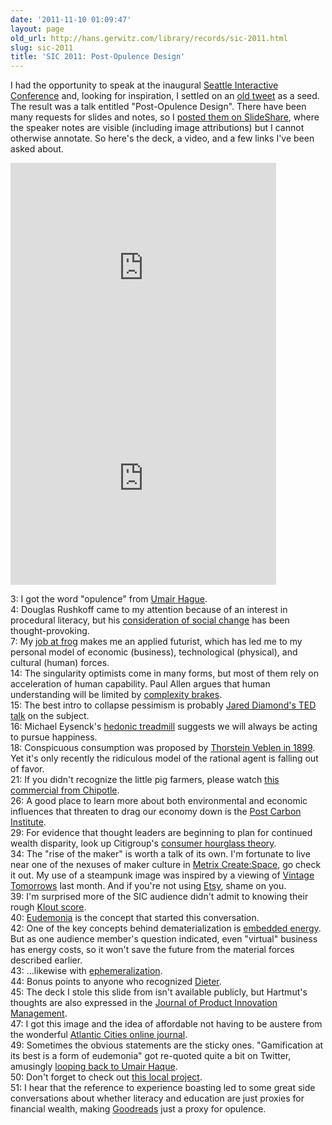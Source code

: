 ```yaml
---
date: '2011-11-10 01:09:47'
layout: page
old_url: http://hans.gerwitz.com/library/records/sic-2011.html
slug: sic-2011
title: 'SIC 2011: Post-Opulence Design'
---
```


I had the opportunity to speak at the inaugural [Seattle Interactive Conference][1] and, looking for inspiration, I settled on an [old tweet][2] as a seed.  The result was a talk entitled "Post-Opulence Design".  There have been many requests for slides and notes, so I [posted them on SlideShare][3], where the speaker notes are visible (including image attributions) but I cannot otherwise annotate.  So here's the deck, a video, and a few links I've been asked about.  

<iframe src="https://www.slideshare.net/slideshow/embed_code/10092347?rel=0" width="425" height="355" frameborder="0" marginwidth="0" marginheight="0" scrolling="no"></iframe>

<iframe src="https://player.vimeo.com/video/32941158" width="425" height="320" frameborder="0" marginwidth="0" marginheight="0" scrolling="no"></iframe>

3: I got the word "opulence" from [Umair Hague][4].  
4: Douglas Rushkoff came to my attention because of an interest in procedural literacy, but his [consideration of social change][5] has been thought-provoking.  
7: My [job at frog][6] makes me an applied futurist, which has led me to my personal model of economic (business), technological (physical), and cultural (human) forces.  
14: The singularity optimists come in many forms, but most of them rely on acceleration of human capability.  Paul Allen argues that human understanding will be limited by [complexity brakes][7].  
15: The best intro to collapse pessimism is probably [Jared Diamond's TED talk][8] on the subject.  
16: Michael Eysenck's [hedonic treadmill][9] suggests we will always be acting to pursue happiness.  
18: Conspicuous consumption was proposed by [Thorstein Veblen in 1899][10].  Yet it's only recently the ridiculous model of the rational agent is falling out of favor.  
21: If you didn't recognize the little pig farmers, please watch [this commercial from Chipotle][11].  
26: A good place to learn more about both environmental and economic influences that threaten to drag our economy down is the [Post Carbon Institute][12].  
29: For evidence that thought leaders are beginning to plan for continued wealth disparity, look up Citigroup's [consumer hourglass theory][13].  
34: The "rise of the maker" is worth a talk of its own.  I'm fortunate to live near one of the nexuses of  maker culture in [Metrix Create:Space][14], go check it out.  My use of a steampunk image was inspired by a viewing of [Vintage Tomorrows][15] last month.  And if you're not using [Etsy][16], shame on you.  
39: I'm surprised more of the SIC audience didn't admit to knowing their rough [Klout score][17].  
40: [Eudemonia][18] is the concept that started this conversation.  
42: One of the key concepts behind dematerialization is [embedded energy][19].  But as one audience member's question indicated, even "virtual" business has energy costs, so it won't save the future from the material forces described earlier.  
43: …likewise with [ephemeralization][20].  
44: Bonus points to anyone who recognized [Dieter][21].  
45: The deck I stole this slide from isn't available publicly, but Hartmut's thoughts are also expressed in the [Journal of Product Innovation Management][22].  
47: I got this image and the idea of affordable not having to be austere from the wonderful [Atlantic Cities online journal][23].  
49: Sometimes the obvious statements are the sticky ones.  "Gamification at its best is a form of eudemonia" got re-quoted quite a bit on Twitter, amusingly [looping back to Umair Haque][24].  
50: Don't forget to check out [this local project][25].  
51: I hear that the reference to experience boasting led to some great side conversations about whether literacy and education are just proxies for financial wealth, making [Goodreads][26] just a proxy for opulence.


   [1]: http://www.seattleinteractive.com/
   [2]: https://twitter.com/gerwitz/status/30502103218651136
   [3]: http://www.slideshare.net/gerwitz/sic2011-postopulence-design
   [4]: http://blogs.hbr.org/haque/2011/05/is_a_well_lived_live_worth_anything.html
   [5]: http://www.rushkoff.com/blog/2011/10/26/cnn-occupy-wall-street-is-not-a-protest-but-a-prototype.html
   [6]: http://www.frogdesign.com/services/capabilities/innovation-strategy.html
   [7]: http://www.technologyreview.com/blog/guest/27206/
   [8]: http://www.ted.com/talks/jared_diamond_on_why_societies_collapse.html
   [9]: http://en.wikipedia.org/wiki/Hedonic_treadmill
   [10]: http://books.google.com/books?id=YULEAAAAIAAJ&q=isbn:9780395140086&dq=isbn:9780395140086&hl=en&ei=uNe6TqPtNcTItAbSg9SfBg&sa=X&oi=book_result&ct=result&resnum=1&ved=0CC4Q6AEwAA
   [11]: http://www.youtube.com/watch?v=aMfSGt6rHos
   [12]: http://www.postcarbon.org/
   [13]: http://www.guardian.co.uk/commentisfree/cifamerica/2011/sep/13/american-middle-class-poverty
   [14]: http://metrixcreatespace.com/
   [15]: http://www.tor.com/blogs/2011/10/vintage-tomorrows-review-nycc
   [16]: http://www.etsy.com/
   [17]: http://klout.com/gerwitz
   [18]: http://en.wikipedia.org/wiki/Eudaimonia
   [19]: http://phe.rockefeller.edu/dematerialization/
   [20]: http://www.paulgraham.com/tablets.html
   [21]: http://www.vitsoe.com/en/gb/about/dieterrams
   [22]: http://onlinelibrary.wiley.com/doi/10.1111/j.1540-5885.2011.00811.x/full
   [23]: http://www.theatlanticcities.com/design/2011/10/affordable-housing-doesnt-scream-affordable/326/
   [24]: https://twitter.com/umairh/status/132306595320307712
   [25]: http://www.kickstarter.com/projects/peterseid/romo-the-smartphone-robot
   [26]: http://www.goodreads.com/user/show/325280-hans-gerwitz
